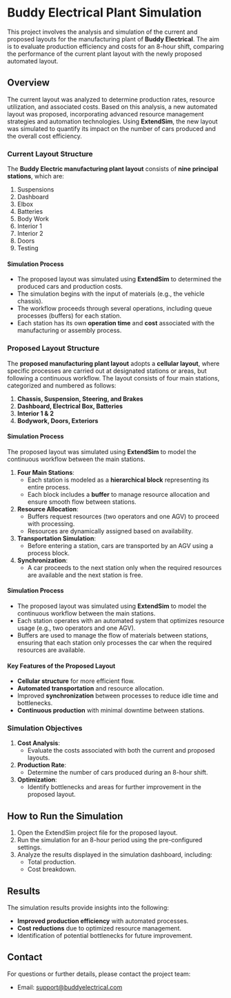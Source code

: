 # Buddy Electrical Plant Simulation

This project involves the analysis and simulation of the current and proposed layouts for the manufacturing plant of **Buddy Electrical**. The aim is to evaluate production efficiency and costs for an 8-hour shift, comparing the performance of the current plant layout with the newly proposed automated layout.

## Overview

The current layout was analyzed to determine production rates, resource utilization, and associated costs. Based on this analysis, a new automated layout was proposed, incorporating advanced resource management strategies and automation technologies. Using **ExtendSim**, the new layout was simulated to quantify its impact on the number of cars produced and the overall cost efficiency.

### Current Layout Structure

The **Buddy Electric manufacturing plant layout** consists of **nine principal stations**, which are:

1. Suspensions  
2. Dashboard  
3. Elbox  
4. Batteries  
5. Body Work  
6. Interior 1  
7. Interior 2  
8. Doors  
9. Testing  

#### Simulation Process
- The proposed layout was simulated using **ExtendSim** to determined the produced cars and production costs.
- The simulation begins with the input of materials (e.g., the vehicle chassis). 
- The workflow proceeds through several operations, including queue processes (buffers) for each station. 
- Each station has its own **operation time** and **cost** associated with the manufacturing or assembly process.

### Proposed Layout Structure
The **proposed manufacturing plant layout** adopts a **cellular layout**, where specific processes are carried out at designated stations or areas, but following a continuous workflow. The layout consists of four main stations, categorized and numbered as follows:

1. **Chassis, Suspension, Steering, and Brakes**
2. **Dashboard, Electrical Box, Batteries**
3. **Interior 1 & 2**
4. **Bodywork, Doors, Exteriors**

#### Simulation Process
The proposed layout was simulated using **ExtendSim** to model the continuous workflow between the main stations.
1. **Four Main Stations**:
   - Each station is modeled as a **hierarchical block** representing its entire process.
   - Each block includes a **buffer** to manage resource allocation and ensure smooth flow between stations.
2. **Resource Allocation**:
   - Buffers request resources (two operators and one AGV) to proceed with processing.
   - Resources are dynamically assigned based on availability.
3. **Transportation Simulation**:
   - Before entering a station, cars are transported by an AGV using a process block.
4. **Synchronization**:
   - A car proceeds to the next station only when the required resources are available and the next station is free.

#### Simulation Process
- The proposed layout was simulated using **ExtendSim** to model the continuous workflow between the main stations.
- Each station operates with an automated system that optimizes resource usage (e.g., two operators and one AGV).
- Buffers are used to manage the flow of materials between stations, ensuring that each station only processes the car when the required resources are available.

#### Key Features of the Proposed Layout
- **Cellular structure** for more efficient flow.
- **Automated transportation** and resource allocation.
- Improved **synchronization** between processes to reduce idle time and bottlenecks.
- **Continuous production** with minimal downtime between stations.

### Simulation Objectives

1. **Cost Analysis**:
   - Evaluate the costs associated with both the current and proposed layouts.
2. **Production Rate**:
   - Determine the number of cars produced during an 8-hour shift.
3. **Optimization**:
   - Identify bottlenecks and areas for further improvement in the proposed layout.

## How to Run the Simulation

1. Open the ExtendSim project file for the proposed layout.
2. Run the simulation for an 8-hour period using the pre-configured settings.
3. Analyze the results displayed in the simulation dashboard, including:
   - Total production.
   - Cost breakdown.

## Results

The simulation results provide insights into the following:
- **Improved production efficiency** with automated processes.
- **Cost reductions** due to optimized resource management.
- Identification of potential bottlenecks for future improvement.

## Contact

For questions or further details, please contact the project team:
- Email: [support@buddyelectrical.com](mailto:support@buddyelectrical.com)
